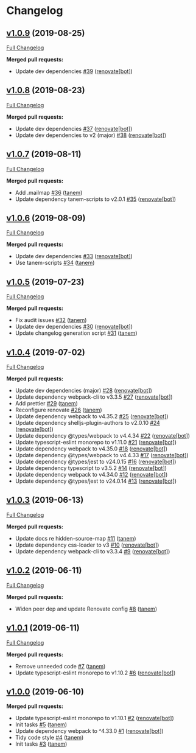 # Changelog

## [v1.0.9](https://github.com/tanem/remove-source-map-url-webpack-plugin/tree/v1.0.9) (2019-08-25)
[Full Changelog](https://github.com/tanem/remove-source-map-url-webpack-plugin/compare/v1.0.8...v1.0.9)

**Merged pull requests:**

- Update dev dependencies [#39](https://github.com/tanem/remove-source-map-url-webpack-plugin/pull/39) ([renovate[bot]](https://github.com/apps/renovate))

## [v1.0.8](https://github.com/tanem/remove-source-map-url-webpack-plugin/tree/v1.0.8) (2019-08-23)
[Full Changelog](https://github.com/tanem/remove-source-map-url-webpack-plugin/compare/v1.0.7...v1.0.8)

**Merged pull requests:**

- Update dev dependencies [#37](https://github.com/tanem/remove-source-map-url-webpack-plugin/pull/37) ([renovate[bot]](https://github.com/apps/renovate))
- Update dev dependencies to v2 (major) [#38](https://github.com/tanem/remove-source-map-url-webpack-plugin/pull/38) ([renovate[bot]](https://github.com/apps/renovate))

## [v1.0.7](https://github.com/tanem/remove-source-map-url-webpack-plugin/tree/v1.0.7) (2019-08-11)
[Full Changelog](https://github.com/tanem/remove-source-map-url-webpack-plugin/compare/v1.0.6...v1.0.7)

**Merged pull requests:**

- Add .mailmap [#36](https://github.com/tanem/remove-source-map-url-webpack-plugin/pull/36) ([tanem](https://github.com/tanem))
- Update dependency tanem-scripts to v2.0.1 [#35](https://github.com/tanem/remove-source-map-url-webpack-plugin/pull/35) ([renovate[bot]](https://github.com/apps/renovate))

## [v1.0.6](https://github.com/tanem/remove-source-map-url-webpack-plugin/tree/v1.0.6) (2019-08-09)
[Full Changelog](https://github.com/tanem/remove-source-map-url-webpack-plugin/compare/v1.0.5...v1.0.6)

**Merged pull requests:**

- Update dev dependencies [#33](https://github.com/tanem/remove-source-map-url-webpack-plugin/pull/33) ([renovate[bot]](https://github.com/apps/renovate))
- Use tanem-scripts [#34](https://github.com/tanem/remove-source-map-url-webpack-plugin/pull/34) ([tanem](https://github.com/tanem))

## [v1.0.5](https://github.com/tanem/remove-source-map-url-webpack-plugin/tree/v1.0.5) (2019-07-23)
[Full Changelog](https://github.com/tanem/remove-source-map-url-webpack-plugin/compare/v1.0.4...v1.0.5)

**Merged pull requests:**

- Fix audit issues [#32](https://github.com/tanem/remove-source-map-url-webpack-plugin/pull/32) ([tanem](https://github.com/tanem))
- Update dev dependencies [#30](https://github.com/tanem/remove-source-map-url-webpack-plugin/pull/30) ([renovate[bot]](https://github.com/apps/renovate))
- Update changelog generation script [#31](https://github.com/tanem/remove-source-map-url-webpack-plugin/pull/31) ([tanem](https://github.com/tanem))

## [v1.0.4](https://github.com/tanem/remove-source-map-url-webpack-plugin/tree/v1.0.4) (2019-07-02)
[Full Changelog](https://github.com/tanem/remove-source-map-url-webpack-plugin/compare/v1.0.3...v1.0.4)

**Merged pull requests:**

- Update dev dependencies (major) [#28](https://github.com/tanem/remove-source-map-url-webpack-plugin/pull/28) ([renovate[bot]](https://github.com/apps/renovate))
- Update dependency webpack-cli to v3.3.5 [#27](https://github.com/tanem/remove-source-map-url-webpack-plugin/pull/27) ([renovate[bot]](https://github.com/apps/renovate))
- Add prettier [#29](https://github.com/tanem/remove-source-map-url-webpack-plugin/pull/29) ([tanem](https://github.com/tanem))
- Reconfigure renovate [#26](https://github.com/tanem/remove-source-map-url-webpack-plugin/pull/26) ([tanem](https://github.com/tanem))
- Update dependency webpack to v4.35.2 [#25](https://github.com/tanem/remove-source-map-url-webpack-plugin/pull/25) ([renovate[bot]](https://github.com/apps/renovate))
- Update dependency shelljs-plugin-authors to v2.0.10 [#24](https://github.com/tanem/remove-source-map-url-webpack-plugin/pull/24) ([renovate[bot]](https://github.com/apps/renovate))
- Update dependency @types/webpack to v4.4.34 [#22](https://github.com/tanem/remove-source-map-url-webpack-plugin/pull/22) ([renovate[bot]](https://github.com/apps/renovate))
- Update typescript-eslint monorepo to v1.11.0 [#21](https://github.com/tanem/remove-source-map-url-webpack-plugin/pull/21) ([renovate[bot]](https://github.com/apps/renovate))
- Update dependency webpack to v4.35.0 [#18](https://github.com/tanem/remove-source-map-url-webpack-plugin/pull/18) ([renovate[bot]](https://github.com/apps/renovate))
- Update dependency @types/webpack to v4.4.33 [#17](https://github.com/tanem/remove-source-map-url-webpack-plugin/pull/17) ([renovate[bot]](https://github.com/apps/renovate))
- Update dependency @types/jest to v24.0.15 [#16](https://github.com/tanem/remove-source-map-url-webpack-plugin/pull/16) ([renovate[bot]](https://github.com/apps/renovate))
- Update dependency typescript to v3.5.2 [#14](https://github.com/tanem/remove-source-map-url-webpack-plugin/pull/14) ([renovate[bot]](https://github.com/apps/renovate))
- Update dependency webpack to v4.34.0 [#12](https://github.com/tanem/remove-source-map-url-webpack-plugin/pull/12) ([renovate[bot]](https://github.com/apps/renovate))
- Update dependency @types/jest to v24.0.14 [#13](https://github.com/tanem/remove-source-map-url-webpack-plugin/pull/13) ([renovate[bot]](https://github.com/apps/renovate))

## [v1.0.3](https://github.com/tanem/remove-source-map-url-webpack-plugin/tree/v1.0.3) (2019-06-13)
[Full Changelog](https://github.com/tanem/remove-source-map-url-webpack-plugin/compare/v1.0.2...v1.0.3)

**Merged pull requests:**

- Update docs re hidden-source-map [#11](https://github.com/tanem/remove-source-map-url-webpack-plugin/pull/11) ([tanem](https://github.com/tanem))
- Update dependency css-loader to v3 [#10](https://github.com/tanem/remove-source-map-url-webpack-plugin/pull/10) ([renovate[bot]](https://github.com/apps/renovate))
- Update dependency webpack-cli to v3.3.4 [#9](https://github.com/tanem/remove-source-map-url-webpack-plugin/pull/9) ([renovate[bot]](https://github.com/apps/renovate))

## [v1.0.2](https://github.com/tanem/remove-source-map-url-webpack-plugin/tree/v1.0.2) (2019-06-11)
[Full Changelog](https://github.com/tanem/remove-source-map-url-webpack-plugin/compare/v1.0.1...v1.0.2)

**Merged pull requests:**

- Widen peer dep and update Renovate config [#8](https://github.com/tanem/remove-source-map-url-webpack-plugin/pull/8) ([tanem](https://github.com/tanem))

## [v1.0.1](https://github.com/tanem/remove-source-map-url-webpack-plugin/tree/v1.0.1) (2019-06-11)
[Full Changelog](https://github.com/tanem/remove-source-map-url-webpack-plugin/compare/v1.0.0...v1.0.1)

**Merged pull requests:**

- Remove unneeded code [#7](https://github.com/tanem/remove-source-map-url-webpack-plugin/pull/7) ([tanem](https://github.com/tanem))
- Update typescript-eslint monorepo to v1.10.2 [#6](https://github.com/tanem/remove-source-map-url-webpack-plugin/pull/6) ([renovate[bot]](https://github.com/apps/renovate))

## [v1.0.0](https://github.com/tanem/remove-source-map-url-webpack-plugin/tree/v1.0.0) (2019-06-10)

**Merged pull requests:**

- Update typescript-eslint monorepo to v1.10.1 [#2](https://github.com/tanem/remove-source-map-url-webpack-plugin/pull/2) ([renovate[bot]](https://github.com/apps/renovate))
- Init tasks [#5](https://github.com/tanem/remove-source-map-url-webpack-plugin/pull/5) ([tanem](https://github.com/tanem))
- Update dependency webpack to ^4.33.0 [#1](https://github.com/tanem/remove-source-map-url-webpack-plugin/pull/1) ([renovate[bot]](https://github.com/apps/renovate))
- Tidy code style [#4](https://github.com/tanem/remove-source-map-url-webpack-plugin/pull/4) ([tanem](https://github.com/tanem))
- Init tasks [#3](https://github.com/tanem/remove-source-map-url-webpack-plugin/pull/3) ([tanem](https://github.com/tanem))
